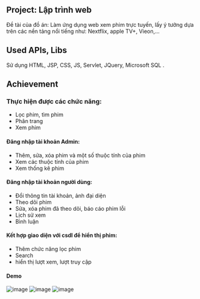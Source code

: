 ## Project: Lập trình web

Đề tài của đồ án: Làm ứng dụng web xem phim trực tuyến, lấy ý tưởng dựa trên các nền tảng nổi tiếng như: Nextflix, apple TV+, Vieon,...

## Used APIs, Libs

Sử dụng HTML, JSP, CSS, JS, Servlet, JQuery, Microsoft SQL .

## Achievement

### Thực hiện được các chức năng:
* Lọc phim, tìm phim
* Phân trang
* Xem phim
#### Đăng nhập tài khoản Admin: 
* Thêm, sửa, xóa phim và một số thuộc tính của phim 
* Xem các thuộc tính của phim
* Xem thống kê phim 
#### Đăng nhập tài khoản người dùng:
* Đổi thông tin tài khoản, ảnh đại diện
* Theo dõi phim
* Sửa, xóa phim đã theo dõi, báo cáo phim lỗi
* Lịch sử xem
* Bình luận
#### Kết hợp giao diện với csdl để hiển thị phim:
* Thêm chức năng lọc phim
* Search
* hiển thị lượt xem, lượt truy cập
#### Demo
![image](https://user-images.githubusercontent.com/81180330/210088095-504b3694-4d09-4adb-a936-b34be53655d3.png)
![image](https://user-images.githubusercontent.com/81180330/210088146-8ff522b8-29f9-4eb2-a8d2-6eef1d7198a0.png)
![image](https://user-images.githubusercontent.com/81180330/210088166-c71aef91-969f-452b-a151-8b091bb99ed5.png)

